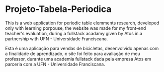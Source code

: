 # Projeto-Tabela-Periodica

This is a web application for periodic table elemments research, developed only with learning porpouse, the website was made for my front-end teacher's evaluation, 
during a fullstack acadamy given by Atos in a partnership with UFN - Universidade Franciscana.

Esta é uma aplicação para vendas de bicicletas, desenvolvido apenas com a finalidade de aprendizado, o site foi feito para avaliação de meu professor,
durante uma academia fullstack dada pela empresa Atos em parceria com a UFN - Universidade Franciscana.
